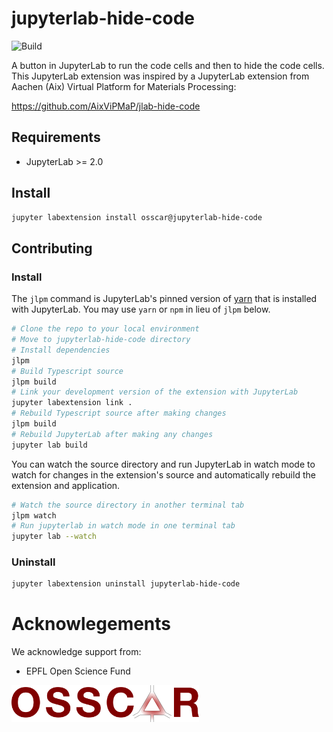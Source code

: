 # jupyterlab-hide-code

![Build](https://github.com/osscar-org/jupyterlab-hide-code/workflows/Build/badge.svg)

A button in JupyterLab to run the code cells and then to hide the code cells.
This JupyterLab extension was inspired by a JupyterLab extension from Aachen
(Aix) Virtual Platform for Materials Processing:

https://github.com/AixViPMaP/jlab-hide-code


## Requirements

* JupyterLab >= 2.0


## Install

```bash
jupyter labextension install osscar@jupyterlab-hide-code
```

## Contributing

### Install

The `jlpm` command is JupyterLab's pinned version of
[yarn](https://yarnpkg.com/) that is installed with JupyterLab. You may use
`yarn` or `npm` in lieu of `jlpm` below.

```bash
# Clone the repo to your local environment
# Move to jupyterlab-hide-code directory
# Install dependencies
jlpm
# Build Typescript source
jlpm build
# Link your development version of the extension with JupyterLab
jupyter labextension link .
# Rebuild Typescript source after making changes
jlpm build
# Rebuild JupyterLab after making any changes
jupyter lab build
```

You can watch the source directory and run JupyterLab in watch mode to watch for changes in the extension's source and automatically rebuild the extension and application.

```bash
# Watch the source directory in another terminal tab
jlpm watch
# Run jupyterlab in watch mode in one terminal tab
jupyter lab --watch
```

### Uninstall

```bash
jupyter labextension uninstall jupyterlab-hide-code
```

# Acknowlegements

We acknowledge support from:
* EPFL Open Science Fund

<img src='./OSSCAR-logo.png' width='300'>

